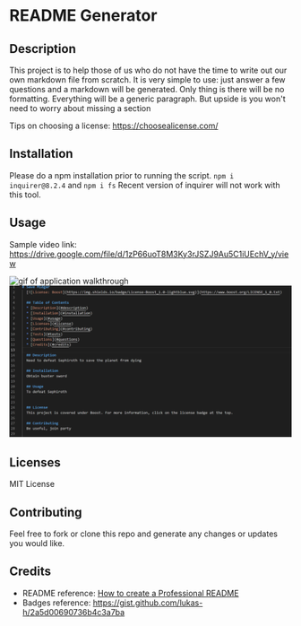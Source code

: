 # README Generator
    
## Description
This project is to help those of us who do not have the time to write out our own markdown file from scratch. It is very simple to use: just answer a few questions and a markdown will be generated. Only thing is there will be no formatting. Everything will be a generic paragraph. But upside is you won't need to worry about missing a section

Tips on choosing a license: https://choosealicense.com/


## Installation
Please do a npm installation prior to running the script.
`npm i inquirer@8.2.4`
and
`npm i fs`
Recent version of inquirer will not work with this tool.


## Usage
Sample video link: https://drive.google.com/file/d/1zP66uoT8M3Ky3rJSZJ9Au5C1iUEchV_y/view

![gif of application walkthrough](./Develop/utils/md-generator-walkthrough.gif)
![screenshot of sample markdown](./Develop/utils/Sample-md-screenshot.png)

## Licenses
MIT License

## Contributing
Feel free to fork or clone this repo and generate any changes or updates you would like.

## Credits
* README reference: [How to create a Professional README](https://coding-boot-camp.github.io/full-stack/github/professional-readme-guide)
* Badges reference: https://gist.github.com/lukas-h/2a5d00690736b4c3a7ba

